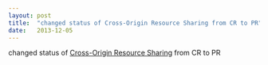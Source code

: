 ```yaml
---
layout: post
title:  "changed status of Cross-Origin Resource Sharing from CR to PR"
date:   2013-12-05
---
```


changed status of <a href="http://www.w3.org/TR/cors/">Cross-Origin Resource Sharing</a> from CR to PR